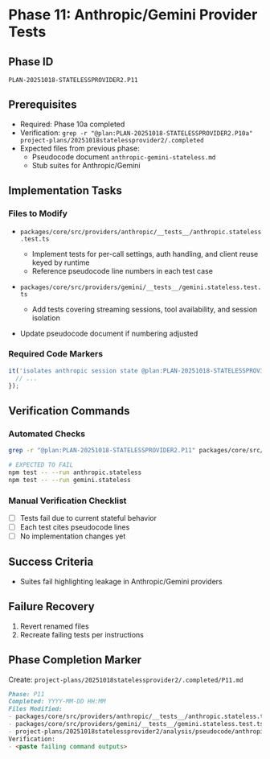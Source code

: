 # Phase 11: Anthropic/Gemini Provider Tests

## Phase ID

`PLAN-20251018-STATELESSPROVIDER2.P11`

## Prerequisites

- Required: Phase 10a completed
- Verification: `grep -r "@plan:PLAN-20251018-STATELESSPROVIDER2.P10a" project-plans/20251018statelessprovider2/.completed`
- Expected files from previous phase:
  - Pseudocode document `anthropic-gemini-stateless.md`
  - Stub suites for Anthropic/Gemini

## Implementation Tasks

### Files to Modify

- `packages/core/src/providers/anthropic/__tests__/anthropic.stateless.test.ts`
  - Implement tests for per-call settings, auth handling, and client reuse keyed by runtime
  - Reference pseudocode line numbers in each test case

- `packages/core/src/providers/gemini/__tests__/gemini.stateless.test.ts`
  - Add tests covering streaming sessions, tool availability, and session isolation

- Update pseudocode document if numbering adjusted

### Required Code Markers

```typescript
it('isolates anthropic session state @plan:PLAN-20251018-STATELESSPROVIDER2.P11 @requirement:REQ-SP2-001 @pseudocode anthropic-gemini-stateless.md lines X-Y', async () => {
  // ...
});
```

## Verification Commands

### Automated Checks

```bash
grep -r "@plan:PLAN-20251018-STATELESSPROVIDER2.P11" packages/core/src/providers/anthropic/__tests__/anthropic.stateless.test.ts packages/core/src/providers/gemini/__tests__/gemini.stateless.test.ts

# EXPECTED TO FAIL
npm test -- --run anthropic.stateless
npm test -- --run gemini.stateless
```

### Manual Verification Checklist

- [ ] Tests fail due to current stateful behavior
- [ ] Each test cites pseudocode lines
- [ ] No implementation changes yet

## Success Criteria

- Suites fail highlighting leakage in Anthropic/Gemini providers

## Failure Recovery

1. Revert renamed files
2. Recreate failing tests per instructions

## Phase Completion Marker

Create: `project-plans/20251018statelessprovider2/.completed/P11.md`

```markdown
Phase: P11
Completed: YYYY-MM-DD HH:MM
Files Modified:
- packages/core/src/providers/anthropic/__tests__/anthropic.stateless.test.ts
- packages/core/src/providers/gemini/__tests__/gemini.stateless.test.ts
- project-plans/20251018statelessprovider2/analysis/pseudocode/anthropic-gemini-stateless.md
Verification:
- <paste failing command outputs>
```
